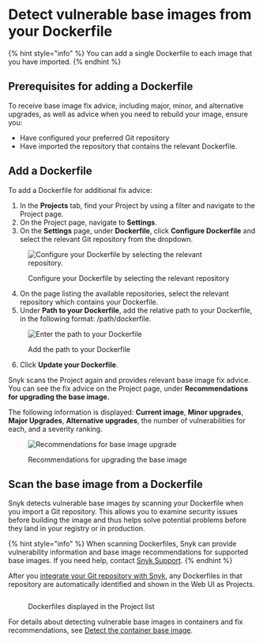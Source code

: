 # Detect vulnerable base images from your Dockerfile

{% hint style="info" %}
You can add a single Dockerfile to each image that you have imported.&#x20;
{% endhint %}

## **Prerequisites for adding a Dockerfile**

To receive base image fix advice, including major, minor, and alternative upgrades, as well as advice when you need to rebuild your image, ensure you:

* Have configured your preferred Git repository
* Have imported the repository that contains the relevant Dockerfile.

## **Add a Dockerfile**

To add a Dockerfile for additional fix advice:

1. In the **Projects** tab, find your Project by using a filter and navigate to the Project page.&#x20;
2. On the Project page, navigate to **Settings**.
3. On the **Settings** page, under **Dockerfile**, click **Configure Dockerfile** and select the relevant Git repository from the dropdown.

<div align="left">

<figure><img src="../../../.gitbook/assets/configure_dockerfile.png" alt="Configure your Dockerfile by selecting the relevant repository."><figcaption><p>Configure your Dockerfile by selecting the relevant repository</p></figcaption></figure>

</div>

4. On the page listing the available repositories, select the relevant repository which contains your Dockerfile.&#x20;
5. Under **Path to your Dockerfile**, add the relative path to your Dockerfile, in the following format: /path/dockerfile.

<figure><img src="../../../.gitbook/assets/path_to_docker_file_update.png" alt="Enter the path to your Dockerfile"><figcaption><p>Add the path to your Dockerfile</p></figcaption></figure>

6. Click **Update your Dockerfile**.

Snyk scans the Project again and provides relevant base image fix advice. You can see the fix advice on the Project page, under **Recommendations for upgrading the base image.**

The following information is displayed: **Current image**, **Minor upgrades**, **Major Upgrades**, **Alternative upgrades**, the number of vulnerabilities for each, and a severity ranking.

<figure><img src="../../../.gitbook/assets/recommendations_base_image.png" alt="Recommendations for base image upgrade"><figcaption><p>Recommendations for upgrading the base image</p></figcaption></figure>

## Scan the base image from a Dockerfile

Snyk detects vulnerable base images by scanning your Dockerfile when you import a Git repository. This allows you to examine security issues before building the image and thus helps solve potential problems before they land in your registry or in production.

{% hint style="info" %}
When scanning Dockerfiles, Snyk can provide vulnerability information and base image recommendations for supported base images. If you need help, contact [Snyk Support](https://support.snyk.io/hc/en-us).
{% endhint %}

After you [integrate your Git repository with Snyk](../../../scm-ide-and-ci-cd-integrations/snyk-scm-integrations/), any Dockerfiles in that repository are automatically identified and shown in the Web UI as Projects.

<figure><img src="../../../.gitbook/assets/dockerfiles_projects.png" alt=""><figcaption><p>Dockerfiles displayed in the Project list</p></figcaption></figure>

For details about detecting vulnerable base images in containers and fix recommendations, see [Detect the container base image](../use-snyk-container/detect-the-container-base-image.md).
